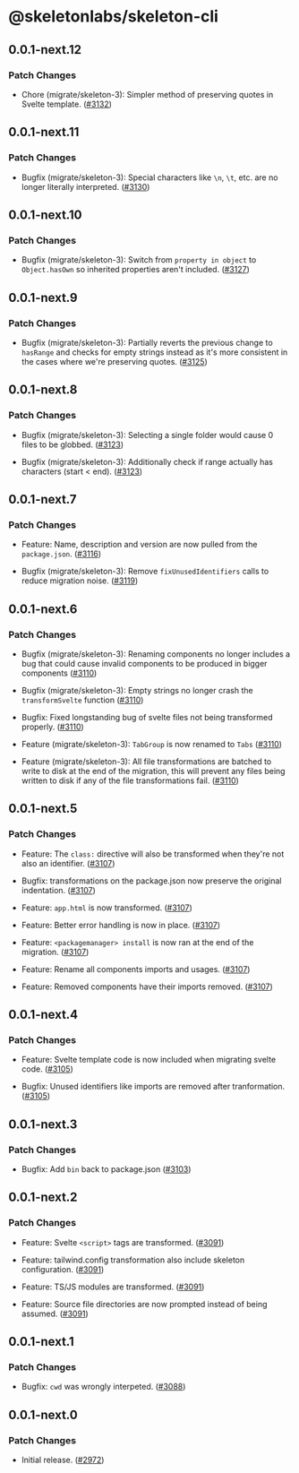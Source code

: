 # @skeletonlabs/skeleton-cli

## 0.0.1-next.12

### Patch Changes

- Chore (migrate/skeleton-3): Simpler method of preserving quotes in Svelte template. ([#3132](https://github.com/skeletonlabs/skeleton/pull/3132))

## 0.0.1-next.11

### Patch Changes

- Bugfix (migrate/skeleton-3): Special characters like `\n`, `\t`, etc. are no longer literally interpreted. ([#3130](https://github.com/skeletonlabs/skeleton/pull/3130))

## 0.0.1-next.10

### Patch Changes

- Bugfix (migrate/skeleton-3): Switch from `property in object` to `Object.hasOwn` so inherited properties aren't included. ([#3127](https://github.com/skeletonlabs/skeleton/pull/3127))

## 0.0.1-next.9

### Patch Changes

- Bugfix (migrate/skeleton-3): Partially reverts the previous change to `hasRange` and checks for empty strings instead as it's more consistent in the cases where we're preserving quotes. ([#3125](https://github.com/skeletonlabs/skeleton/pull/3125))

## 0.0.1-next.8

### Patch Changes

- Bugfix (migrate/skeleton-3): Selecting a single folder would cause 0 files to be globbed. ([#3123](https://github.com/skeletonlabs/skeleton/pull/3123))

- Bugfix (migrate/skeleton-3): Additionally check if range actually has characters (start < end). ([#3123](https://github.com/skeletonlabs/skeleton/pull/3123))

## 0.0.1-next.7

### Patch Changes

- Feature: Name, description and version are now pulled from the `package.json`. ([#3116](https://github.com/skeletonlabs/skeleton/pull/3116))

- Bugfix (migrate/skeleton-3): Remove `fixUnusedIdentifiers` calls to reduce migration noise. ([#3119](https://github.com/skeletonlabs/skeleton/pull/3119))

## 0.0.1-next.6

### Patch Changes

- Bugfix (migrate/skeleton-3): Renaming components no longer includes a bug that could cause invalid components to be produced in bigger components ([#3110](https://github.com/skeletonlabs/skeleton/pull/3110))

- Bugfix (migrate/skeleton-3): Empty strings no longer crash the `transformSvelte` function ([#3110](https://github.com/skeletonlabs/skeleton/pull/3110))

- Bugfix: Fixed longstanding bug of svelte files not being transformed properly. ([#3110](https://github.com/skeletonlabs/skeleton/pull/3110))

- Feature (migrate/skeleton-3): `TabGroup` is now renamed to `Tabs` ([#3110](https://github.com/skeletonlabs/skeleton/pull/3110))

- Feature (migrate/skeleton-3): All file transformations are batched to write to disk at the end of the migration, this will prevent any files being written to disk if any of the file transformations fail. ([#3110](https://github.com/skeletonlabs/skeleton/pull/3110))

## 0.0.1-next.5

### Patch Changes

- Feature: The `class:` directive will also be transformed when they're not also an identifier. ([#3107](https://github.com/skeletonlabs/skeleton/pull/3107))

- Bugfix: transformations on the package.json now preserve the original indentation. ([#3107](https://github.com/skeletonlabs/skeleton/pull/3107))

- Feature: `app.html` is now transformed. ([#3107](https://github.com/skeletonlabs/skeleton/pull/3107))

- Feature: Better error handling is now in place. ([#3107](https://github.com/skeletonlabs/skeleton/pull/3107))

- Feature: `<packagemanager> install` is now ran at the end of the migration. ([#3107](https://github.com/skeletonlabs/skeleton/pull/3107))

- Feature: Rename all components imports and usages. ([#3107](https://github.com/skeletonlabs/skeleton/pull/3107))

- Feature: Removed components have their imports removed. ([#3107](https://github.com/skeletonlabs/skeleton/pull/3107))

## 0.0.1-next.4

### Patch Changes

- Feature: Svelte template code is now included when migrating svelte code. ([#3105](https://github.com/skeletonlabs/skeleton/pull/3105))

- Bugfix: Unused identifiers like imports are removed after tranformation. ([#3105](https://github.com/skeletonlabs/skeleton/pull/3105))

## 0.0.1-next.3

### Patch Changes

- Bugfix: Add `bin` back to package.json ([#3103](https://github.com/skeletonlabs/skeleton/pull/3103))

## 0.0.1-next.2

### Patch Changes

- Feature: Svelte `<script>` tags are transformed. ([#3091](https://github.com/skeletonlabs/skeleton/pull/3091))

- Feature: tailwind.config transformation also include skeleton configuration. ([#3091](https://github.com/skeletonlabs/skeleton/pull/3091))

- Feature: TS/JS modules are transformed. ([#3091](https://github.com/skeletonlabs/skeleton/pull/3091))

- Feature: Source file directories are now prompted instead of being assumed. ([#3091](https://github.com/skeletonlabs/skeleton/pull/3091))

## 0.0.1-next.1

### Patch Changes

- Bugfix: `cwd` was wrongly interpeted. ([#3088](https://github.com/skeletonlabs/skeleton/pull/3088))

## 0.0.1-next.0

### Patch Changes

- Initial release. ([#2972](https://github.com/skeletonlabs/skeleton/pull/2972))
